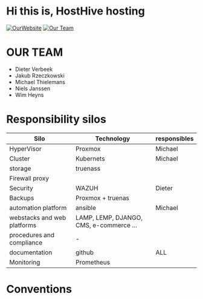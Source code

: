 # Hi this is, HostHive hosting

[![OurWebsite](https://img.shields.io/static/v1?label=Our&message=Website&color=blue)](https://projecthosting/)
[![Our Team](https://img.shields.io/static/v1?label=Sign-up&message=for%20news&color=red)](https://projecthosting)


# OUR TEAM

- Dieter Verbeek
- Jakub Rzeczkowski
- Michael Thielemans
- Niels Janssen
- Wim Heyns


# Responsibility silos

| **Silo** | **Technology** | **responsibles**
| ---|---|---|
| HyperVisor | Proxmox | Michael
| Cluster | Kubernets | Michael
| storage | truenass |
| Firewall proxy | 
| Security | WAZUH | Dieter |
| Backups | Proxmox + truenas |
| automation platform | ansible | Michael |
| webstacks and web platforms| LAMP, LEMP, DJANGO, CMS, e-commerce ... |
| procedures and compliance| - | 
| documentation | github | ALL
| Monitoring | Prometheus |


# Conventions
